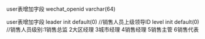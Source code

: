 user表增加字段
wechat_openid varchar(64)

user表增加字段
leader init default(0) //销售人员上级领导ID
level init default(0) //销售人员级别:1销售总监 2大区经理 3城市经理 4销售经理 5销售主管 6销售代表